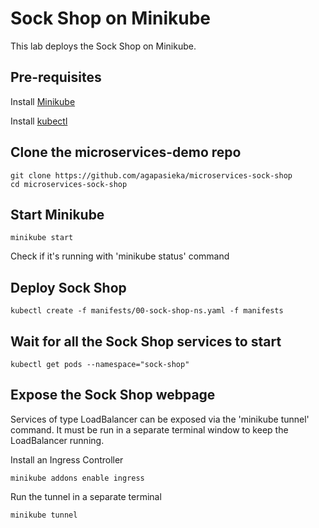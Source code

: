 # Sock Shop on Minikube
This lab deploys the Sock Shop on Minikube.

## Pre-requisites
Install [Minikube](https://github.com/kubernetes/minikube?tab=readme-ov-file#minikube)

Install [kubectl](https://kubernetes.io/docs/tasks/tools/)

## Clone the microservices-demo repo
```
git clone https://github.com/agapasieka/microservices-sock-shop
cd microservices-sock-shop
```

## Start Minikube
```
minikube start
```
Check if it's running with 'minikube status' command

## Deploy Sock Shop
```
kubectl create -f manifests/00-sock-shop-ns.yaml -f manifests
```

## Wait for all the Sock Shop services to start
```
kubectl get pods --namespace="sock-shop"
```

## Expose the Sock Shop webpage
Services of type LoadBalancer can be exposed via the 'minikube tunnel' command. It must be run in a separate terminal window to keep the LoadBalancer running.

Install an Ingress Controller
```
minikube addons enable ingress
```

Run the tunnel in a separate terminal
```
minikube tunnel
```





